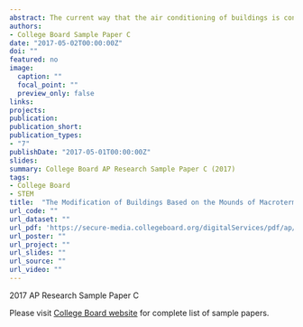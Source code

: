 ```yaml
---
abstract: The current way that the air conditioning of buildings is conducted is both overly expensive and harmful to the environment. Alternatives to modern air conditioning are not common, but one potential solution lies in the deserts of Zimbabwe.  Macrotermes, a genus of termites found in this region, produce mounds that thermoregulate independently.  The Eastgate Centre, a building in Zimbabwe, was designed to imitate this process and function without modern AC. The goal of this research is to find a way apply the same techniques to buildings that already exist. To test the potential of this, a scale model building with an added chimney and fans (similar to the Eastgate Centre) was compared to a similar model without modifications when exposed to a heat lamp that was representative of the sun.  The temperatures at each level of each building were recorded over a number of trials with the light facing eight different sides of the building for five minutes.  The differences in temperature between room temperature and the temperature after the light exposure were calculated   and   showed   that, on average, the modified building resulted in a smaller difference than the control building. The mean for the modified building was 4.2583°C, while the mean for the modified building was 5.075°C. An ANOVA was run on the data that verified the design’s promise and, therefore, suggested that it deserves further investigation, perhaps on a larger scale.
authors:
- College Board Sample Paper C
date: "2017-05-02T00:00:00Z"
doi: ""
featured: no
image:
  caption: ""
  focal_point: ""
  preview_only: false
links:
projects:
publication: 
publication_short:
publication_types:
- "7"
publishDate: "2017-05-01T00:00:00Z"
slides: 
summary: College Board AP Research Sample Paper C (2017)
tags:
- College Board
- STEM
title:  "The Modification of Buildings Based on the Mounds of Macrotermes for the Purposes of Thermoregulation and the Elimination of the Need for Modern Air Conditioning" 
url_code: ""
url_dataset: ""
url_pdf: 'https://secure-media.collegeboard.org/digitalServices/pdf/ap/ap17-research-sample-c-high.pdf'
url_poster: ""
url_project: ""
url_slides: ""
url_source: ""
url_video: ""
---
```

2017 AP Research Sample Paper C

Please visit [College Board website](https://apcentral.collegeboard.org/courses/ap-research/exam/past-exam-questions?course=ap-research) for complete list of sample papers.
